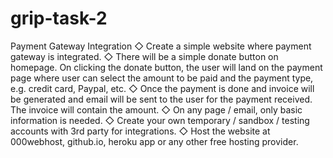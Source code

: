 # grip-task-2
Payment Gateway 
Integration
◇ Create a simple website where payment gateway is integrated.
◇ There will be a simple donate button on homepage. On clicking 
the donate button, the user will land on the payment page where 
user can select the amount to be paid and the payment type, e.g. 
credit card, Paypal, etc.
◇ Once the payment is done and invoice will be generated and 
email will be sent to the user for the payment received. The 
invoice will contain the amount.
◇ On any page / email, only basic information is needed.
◇ Create your own temporary / sandbox / testing accounts with 3rd
party for integrations.
◇ Host the website at 000webhost, github.io, heroku app or any 
other free hosting provider.
